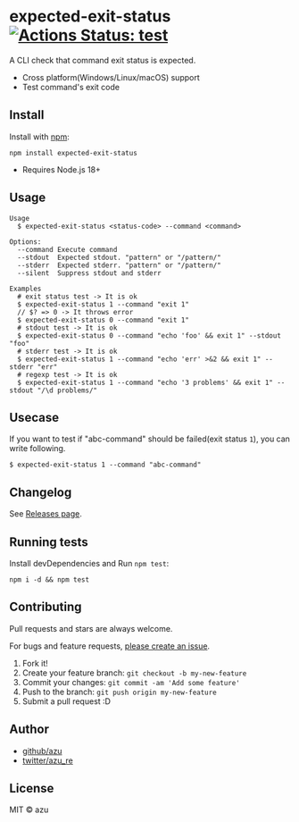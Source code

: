 # expected-exit-status [![Actions Status: test](https://github.com/azu/expected-exit-status/workflows/test/badge.svg)](https://github.com/azu/expected-exit-status/actions?query=workflow%3A"test")

A CLI check that command exit status is expected.

- Cross platform(Windows/Linux/macOS) support
- Test command's exit code

## Install

Install with [npm](https://www.npmjs.com/):

    npm install expected-exit-status

- Requires Node.js 18+

## Usage

    Usage
      $ expected-exit-status <status-code> --command <command>

    Options:
      --command Execute command
      --stdout  Expected stdout. "pattern" or "/pattern/"
      --stderr  Expected stderr. "pattern" or "/pattern/"
      --silent  Suppress stdout and stderr

    Examples
      # exit status test -> It is ok
      $ expected-exit-status 1 --command "exit 1"
      // $? => 0 -> It throws error
      $ expected-exit-status 0 --command "exit 1"
      # stdout test -> It is ok
      $ expected-exit-status 0 --command "echo 'foo' && exit 1" --stdout "foo"
      # stderr test -> It is ok
      $ expected-exit-status 1 --command "echo 'err' >&2 && exit 1" --stderr "err"
      # regexp test -> It is ok
      $ expected-exit-status 1 --command "echo '3 problems' && exit 1" --stdout "/\d problems/"


## Usecase

If you want to test if "abc-command" should be failed(exit status `1`), you can write following.

    $ expected-exit-status 1 --command "abc-command"

## Changelog

See [Releases page](https://github.com/azu/expected-exit-status/releases).

## Running tests

Install devDependencies and Run `npm test`:

    npm i -d && npm test

## Contributing

Pull requests and stars are always welcome.

For bugs and feature requests, [please create an issue](https://github.com/azu/expected-exit-status/issues).

1. Fork it!
2. Create your feature branch: `git checkout -b my-new-feature`
3. Commit your changes: `git commit -am 'Add some feature'`
4. Push to the branch: `git push origin my-new-feature`
5. Submit a pull request :D

## Author

- [github/azu](https://github.com/azu)
- [twitter/azu_re](https://twitter.com/azu_re)

## License

MIT © azu
